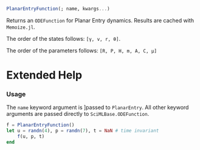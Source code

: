 ```julia
PlanarEntryFunction(; name, kwargs...)

```

Returns an `ODEFunction` for Planar Entry dynamics. Results are cached with `Memoize.jl`.

The order of the states follows: `[γ, v, r, θ]`.

The order of the parameters follows: `[R, P, H, m, A, C, μ]`

# Extended Help

### Usage

The `name` keyword argument is ]passed to `PlanarEntry`. All other keyword arguments are passed directly to `SciMLBase.ODEFunction`.

```julia
f = PlanarEntryFunction()
let u = randn(4), p = randn(7), t = NaN # time invariant
    f(u, p, t)
end
```
